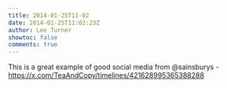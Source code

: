 ```yaml
---
title: 2014-01-25T11-02
date: 2014-01-25T11:02:23Z
author: Lee Turner
showtoc: false
comments: true
---
```


This is a great example of good social media from @sainsburys - https://x.com/TeaAndCopy/timelines/421628995365388288

